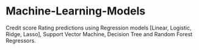 # Machine-Learning-Models
Credit score Rating predictions using Regression models [Linear, Logistic, Ridge, Lasso], Support Vector Machine, Decision Tree and Random Forest Regressors.
